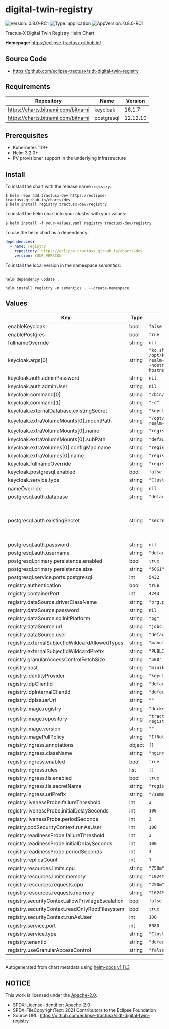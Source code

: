 # digital-twin-registry

![Version: 0.8.0-RC1](https://img.shields.io/badge/Version-0.8.0-RC1-informational?style=flat-square) ![Type: application](https://img.shields.io/badge/Type-application-informational?style=flat-square) ![AppVersion: 0.8.0-RC1](https://img.shields.io/badge/AppVersion-0.8.0-RC1-informational?style=flat-square)

Tractus-X Digital Twin Registry Helm Chart

**Homepage:** <https://eclipse-tractusx.github.io/>

## Source Code

* <https://github.com/eclipse-tractusx/sldt-digital-twin-registry>

## Requirements

| Repository | Name | Version |
|------------|------|---------|
| https://charts.bitnami.com/bitnami | keycloak | 16.1.7 |
| https://charts.bitnami.com/bitnami | postgresql | 12.12.10 |

## Prerequisites

- Kubernetes 1.19+
- Helm 3.2.0+
- PV provisioner support in the underlying infrastructure

## Install

To install the chart with the release name `registry`:

```shell
$ helm repo add tractusx-dev https://eclipse-tractusx.github.io/charts/dev
$ helm install registry tractusx-dev/registry
```
To install the helm chart into your cluster with your values:

```shell
$ helm install -f your-values.yaml registry tractusx-dev/registry
```

To use the helm chart as a dependency:

```yaml
dependencies:
  - name: registry
    repository: https://eclipse-tractusx.github.io/charts/dev
    version: YOUR_VERSION
```

To install the local version in the namespace _semantics_:

```shell

helm dependency update .

helm install registry -n semantics . --create-namespace
```

## Values

| Key | Type | Default | Description |
|-----|------|---------|-------------|
| enableKeycloak | bool | `false` |  |
| enablePostgres | bool | `true` |  |
| fullnameOverride | string | `nil` |  |
| keycloak.args[0] | string | `"kc.sh import --file /opt/keycloak/data/import/default-realm-import.json; kc.sh start-dev --hostname=registry-keycloak --hostname-strict=false --proxy=edge"` |  |
| keycloak.auth.adminPassword | string | `nil` |  |
| keycloak.auth.adminUser | string | `nil` |  |
| keycloak.command[0] | string | `"/bin/sh"` |  |
| keycloak.command[1] | string | `"-c"` |  |
| keycloak.externalDatabase.existingSecret | string | `"keycloak-database-credentials"` |  |
| keycloak.extraVolumeMounts[0].mountPath | string | `"/opt/keycloak/data/import/default-realm-import.json"` |  |
| keycloak.extraVolumeMounts[0].name | string | `"registry-keycloak-configmap"` |  |
| keycloak.extraVolumeMounts[0].subPath | string | `"default-realm-import.json"` |  |
| keycloak.extraVolumes[0].configMap.name | string | `"registry-keycloak-configmap"` |  |
| keycloak.extraVolumes[0].name | string | `"registry-keycloak-configmap"` |  |
| keycloak.fullnameOverride | string | `"registry-keycloak"` |  |
| keycloak.postgresql.enabled | bool | `false` |  |
| keycloak.service.type | string | `"ClusterIP"` |  |
| nameOverride | string | `nil` |  |
| postgresql.auth.database | string | `"default-database"` |  |
| postgresql.auth.existingSecret | string | `"secret-dtr-postgres-init"` | Secret contains passwords for username postgres. |
| postgresql.auth.password | string | `nil` |  |
| postgresql.auth.username | string | `"default-user"` |  |
| postgresql.primary.persistence.enabled | bool | `true` |  |
| postgresql.primary.persistence.size | string | `"50Gi"` |  |
| postgresql.service.ports.postgresql | int | `5432` |  |
| registry.authentication | bool | `true` |  |
| registry.containerPort | int | `4243` |  |
| registry.dataSource.driverClassName | string | `"org.postgresql.Driver"` |  |
| registry.dataSource.password | string | `nil` |  |
| registry.dataSource.sqlInitPlatform | string | `"pg"` |  |
| registry.dataSource.url | string | `"jdbc:postgresql://database:5432"` |  |
| registry.dataSource.user | string | `"default-user"` |  |
| registry.externalSubjectIdWildcardAllowedTypes | string | `"manufacturerPartId,digitalTwinType"` |  |
| registry.externalSubjectIdWildcardPrefix | string | `"PUBLIC_READABLE"` |  |
| registry.granularAccessControlFetchSize | string | `"500"` |  |
| registry.host | string | `"minikube"` |  |
| registry.identityProvider | string | `"keycloak"` |  |
| registry.idpClientId | string | `"default-client"` |  |
| registry.idpInternalClientId | string | `"default-client"` |  |
| registry.idpIssuerUri | string | `""` |  |
| registry.image.registry | string | `"docker.io"` |  |
| registry.image.repository | string | `"tractusx/sldt-digital-twin-registry"` |  |
| registry.image.version | string | `""` |  |
| registry.imagePullPolicy | string | `"IfNotPresent"` |  |
| registry.ingress.annotations | object | `{}` |  |
| registry.ingress.className | string | `"nginx"` |  |
| registry.ingress.enabled | bool | `true` |  |
| registry.ingress.rules | list | `[]` |  |
| registry.ingress.tls.enabled | bool | `true` |  |
| registry.ingress.tls.secretName | string | `"registry-certificate-secret"` |  |
| registry.ingress.urlPrefix | string | `"/semantics/registry"` |  |
| registry.livenessProbe.failureThreshold | int | `3` |  |
| registry.livenessProbe.initialDelaySeconds | int | `100` |  |
| registry.livenessProbe.periodSeconds | int | `3` |  |
| registry.podSecurityContext.runAsUser | int | `100` |  |
| registry.readinessProbe.failureThreshold | int | `3` |  |
| registry.readinessProbe.initialDelaySeconds | int | `100` |  |
| registry.readinessProbe.periodSeconds | int | `3` |  |
| registry.replicaCount | int | `1` |  |
| registry.resources.limits.cpu | string | `"750m"` |  |
| registry.resources.limits.memory | string | `"1024Mi"` |  |
| registry.resources.requests.cpu | string | `"250m"` |  |
| registry.resources.requests.memory | string | `"1024Mi"` |  |
| registry.securityContext.allowPrivilegeEscalation | bool | `false` |  |
| registry.securityContext.readOnlyRootFilesystem | bool | `true` |  |
| registry.securityContext.runAsUser | int | `100` |  |
| registry.service.port | int | `8080` |  |
| registry.service.type | string | `"ClusterIP"` |  |
| registry.tenantId | string | `"default-tenant"` |  |
| registry.useGranularAccessControl | string | `"false"` |  |

----------------------------------------------
Autogenerated from chart metadata using [helm-docs v1.11.3](https://github.com/norwoodj/helm-docs/releases/v1.11.3)

## NOTICE

This work is licensed under the [Apache-2.0](https://www.apache.org/licenses/LICENSE-2.0).

- SPDX-License-Identifier: Apache-2.0
- SPDX-FileCopyrightText: 2021 Contributors to the Eclipse Foundation
- Source URL: https://github.com/eclipse-tractusx/sldt-digital-twin-registry